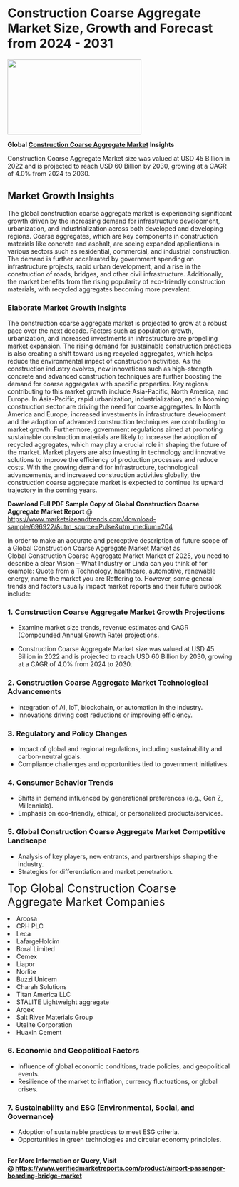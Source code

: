 <H1>Construction Coarse Aggregate Market Size, Growth and Forecast from 2024 - 2031</H1><img class="aligncenter size-medium wp-image-584254" src="https://thirdeyenews.in/wp-content/uploads/2024/09/Global-Market-Research-300x168.jpeg" alt="" width="300" height="168" /><p><strong>Global&nbsp;<a href="https://www.marketsizeandtrends.com/download-sample/696922/&amp;utm_source=Pulse&amp;utm_medium=204">Construction Coarse Aggregate Market</a> Insights</strong></p><p>Construction Coarse Aggregate Market size was valued at USD 45 Billion in 2022 and is projected to reach USD 60 Billion by 2030, growing at a CAGR of 4.0% from 2024 to 2030.</p><p><h2>Market Growth Insights</h2> The global construction coarse aggregate market is experiencing significant growth driven by the increasing demand for infrastructure development, urbanization, and industrialization across both developed and developing regions. Coarse aggregates, which are key components in construction materials like concrete and asphalt, are seeing expanded applications in various sectors such as residential, commercial, and industrial construction. The demand is further accelerated by government spending on infrastructure projects, rapid urban development, and a rise in the construction of roads, bridges, and other civil infrastructure. Additionally, the market benefits from the rising popularity of eco-friendly construction materials, with recycled aggregates becoming more prevalent. <h3>Elaborate Market Growth Insights</h3> The construction coarse aggregate market is projected to grow at a robust pace over the next decade. Factors such as population growth, urbanization, and increased investments in infrastructure are propelling market expansion. The rising demand for sustainable construction practices is also creating a shift toward using recycled aggregates, which helps reduce the environmental impact of construction activities. As the construction industry evolves, new innovations such as high-strength concrete and advanced construction techniques are further boosting the demand for coarse aggregates with specific properties. Key regions contributing to this market growth include Asia-Pacific, North America, and Europe. In Asia-Pacific, rapid urbanization, industrialization, and a booming construction sector are driving the need for coarse aggregates. In North America and Europe, increased investments in infrastructure development and the adoption of advanced construction techniques are contributing to market growth. Furthermore, government regulations aimed at promoting sustainable construction materials are likely to increase the adoption of recycled aggregates, which may play a crucial role in shaping the future of the market. Market players are also investing in technology and innovative solutions to improve the efficiency of production processes and reduce costs. With the growing demand for infrastructure, technological advancements, and increased construction activities globally, the construction coarse aggregate market is expected to continue its upward trajectory in the coming years. </p><p><span class=""><strong>Download Full PDF Sample Copy of Global Construction Coarse Aggregate Market Report</strong> @ <a href="https://www.marketsizeandtrends.com/download-sample/696922/&amp;utm_source=Pulse&amp;utm_medium=204" target="_blank">https://www.marketsizeandtrends.com/download-sample/696922/&amp;utm_source=Pulse&amp;utm_medium=204</a></span></p><p>In order to make an accurate and perceptive description of future scope of a Global&nbsp;Construction Coarse Aggregate Market Market as Global&nbsp;Construction Coarse Aggregate Market Market of 2025, you need to describe a clear Vision &ndash; What Industry or Linda can you think of for example: Quote from a Technology, healthcare, automotive, renewable energy, name the market you are Reffering to. However, some general trends and factors usually impact market reports and their future outlook include:</p><h3>1.&nbsp;<strong>Construction Coarse Aggregate Market Growth Projections</strong></h3><ul><li>Examine market size trends, revenue estimates and CAGR (Compounded Annual Growth Rate) projections.</li><li><p>Construction Coarse Aggregate Market size was valued at USD 45 Billion in 2022 and is projected to reach USD 60 Billion by 2030, growing at a CAGR of 4.0% from 2024 to 2030.</p></li></ul><h3>2.&nbsp;<strong>Construction Coarse Aggregate Market Technological Advancements</strong></h3><ul><li>Integration of AI, IoT, blockchain, or automation in the industry.</li><li>Innovations driving cost reductions or improving efficiency.</li></ul><h3>3.&nbsp;<strong>Regulatory and Policy Changes</strong></h3><ul><li>Impact of global and regional regulations, including sustainability and carbon-neutral goals.</li><li>Compliance challenges and opportunities tied to government initiatives.</li></ul><h3>4.&nbsp;<strong>Consumer Behavior Trends</strong></h3><ul><li>Shifts in demand influenced by generational preferences (e.g., Gen Z, Millennials).</li><li>Emphasis on eco-friendly, ethical, or personalized products/services.</li></ul><h3>5.&nbsp;<strong>Global Construction Coarse Aggregate Market Competitive Landscape</strong></h3><ul><li>Analysis of key players, new entrants, and partnerships shaping the industry.</li><li>Strategies for differentiation and market penetration.</li></ul><p data-pm-slice="1 1 []"><span style="color: inherit; font-family: inherit; font-size: 25px;">Top Global Construction Coarse Aggregate Market Companies</span></p><div class="" data-test-id=""><p><li>Arcosa</li><li> CRH PLC</li><li> Leca</li><li> LafargeHolcim</li><li> Boral Limited</li><li> Cemex</li><li> Liapor</li><li> Norlite</li><li> Buzzi Unicem</li><li> Charah Solutions</li><li> Titan America LLC</li><li> STALITE Lightweight aggregate</li><li> Argex</li><li> Salt River Materials Group</li><li> Utelite Corporation</li><li> Huaxin Cement</li></p></div><h3>6.&nbsp;<strong>Economic and Geopolitical Factors</strong></h3><ul><li>Influence of global economic conditions, trade policies, and geopolitical events.</li><li>Resilience of the market to inflation, currency fluctuations, or global crises.</li></ul><h3>7.&nbsp;<strong>Sustainability and ESG (Environmental, Social, and Governance)</strong></h3><ul><li>Adoption of sustainable practices to meet ESG criteria.</li><li>Opportunities in green technologies and circular economy principles.</li></ul><h2><strong style="font-size: 14px;">For More Information or Query, Visit @&nbsp;</strong><a style="background-color: #ffffff; font-size: 14px;" href="https://www.marketsizeandtrends.com/report/construction-coarse-aggregate-market/" target="_blank">https://www.verifiedmarketreports.com/product/airport-passenger-boarding-bridge-market</a></h2>
